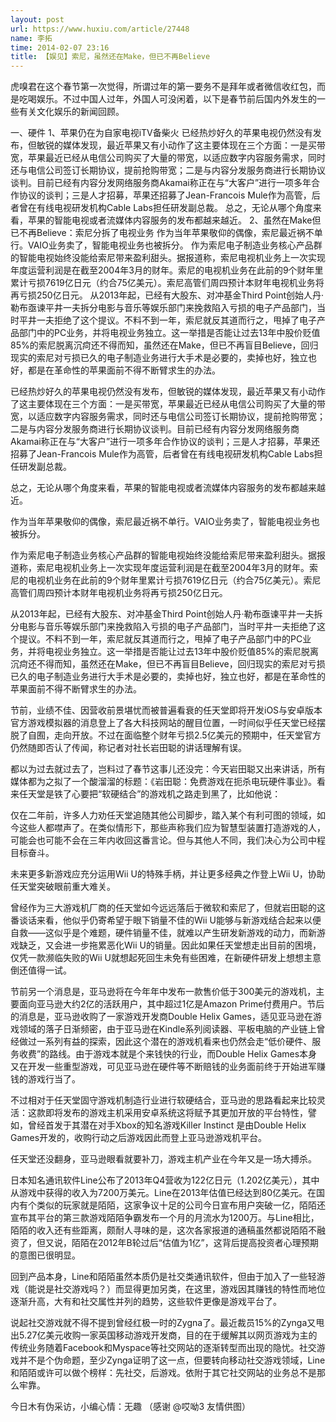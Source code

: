 ```yaml
---
layout: post
url: https://www.huxiu.com/article/27448
name: 李拓
time: 2014-02-07 23:16
title: 【娱见】索尼，虽然还在Make，但已不再Believe
---
```

虎嗅君在这个春节第一次觉得，所谓过年的第一要务不是拜年或者微信收红包，而是吃喝娱乐。不过中国人过年，外国人可没闲着，以下是春节前后国内外发生的一些有关文化娱乐的新闻回顾。

一、硬件 1、苹果仍在为自家电视iTV备柴火 已经热炒好久的苹果电视仍然没有发布，但敏锐的媒体发现，最近苹果又有小动作了这主要体现在三个方面：一是买带宽，苹果最近已经从电信公司购买了大量的带宽，以适应数字内容服务需求，同时还与电信公司签订长期协议，提前抢购带宽；二是与内容分发服务商进行长期协议谈判。目前已经有内容分发网络服务商Akamai称正在与“大客户”进行一项多年合作协议的谈判；三是人才招募，苹果还招募了Jean-Francois Mule作为高管，后者曾在有线电视研发机构Cable Labs担任研发副总裁。 总之，无论从哪个角度来看，苹果的智能电视或者流媒体内容服务的发布都越来越近。 2、虽然在Make但已不再Believe：索尼分拆了电视业务 作为当年苹果敬仰的偶像，索尼最近祸不单行。VAIO业务卖了，智能电视业务也被拆分。 作为索尼电子制造业务核心产品群的智能电视始终没能给索尼带来盈利甜头。据报道称，索尼电视机业务上一次实现年度运营利润是在截至2004年3月的财年。索尼的电视机业务在此前的9个财年里累计亏损7619亿日元（约合75亿美元）。索尼高管们周四预计本财年电视机业务将再亏损250亿日元。 从2013年起，已经有大股东、对冲基金Third Point创始人丹·勒布亟谏平井一夫拆分电影与音乐等娱乐部门来挽救陷入亏损的电子产品部门，当时平井一夫拒绝了这个提议。不料不到一年，索尼就反其道而行之，甩掉了电子产品部门中的PC业务，并将电视业务独立。这一举措是否能让过去13年中股价贬值85%的索尼脱离沉疴还不得而知，虽然还在Make，但已不再盲目Believe，回归现实的索尼对亏损已久的电子制造业务进行大手术是必要的，卖掉也好，独立也好，都是在革命性的苹果面前不得不断臂求生的办法。

已经热炒好久的苹果电视仍然没有发布，但敏锐的媒体发现，最近苹果又有小动作了这主要体现在三个方面：一是买带宽，苹果最近已经从电信公司购买了大量的带宽，以适应数字内容服务需求，同时还与电信公司签订长期协议，提前抢购带宽；二是与内容分发服务商进行长期协议谈判。目前已经有内容分发网络服务商Akamai称正在与“大客户”进行一项多年合作协议的谈判；三是人才招募，苹果还招募了Jean-Francois Mule作为高管，后者曾在有线电视研发机构Cable Labs担任研发副总裁。

总之，无论从哪个角度来看，苹果的智能电视或者流媒体内容服务的发布都越来越近。

作为当年苹果敬仰的偶像，索尼最近祸不单行。VAIO业务卖了，智能电视业务也被拆分。

作为索尼电子制造业务核心产品群的智能电视始终没能给索尼带来盈利甜头。据报道称，索尼电视机业务上一次实现年度运营利润是在截至2004年3月的财年。索尼的电视机业务在此前的9个财年里累计亏损7619亿日元（约合75亿美元）。索尼高管们周四预计本财年电视机业务将再亏损250亿日元。

从2013年起，已经有大股东、对冲基金Third Point创始人丹·勒布亟谏平井一夫拆分电影与音乐等娱乐部门来挽救陷入亏损的电子产品部门，当时平井一夫拒绝了这个提议。不料不到一年，索尼就反其道而行之，甩掉了电子产品部门中的PC业务，并将电视业务独立。这一举措是否能让过去13年中股价贬值85%的索尼脱离沉疴还不得而知，虽然还在Make，但已不再盲目Believe，回归现实的索尼对亏损已久的电子制造业务进行大手术是必要的，卖掉也好，独立也好，都是在革命性的苹果面前不得不断臂求生的办法。

节前，业绩不佳、因营收前景堪忧而被普遍看衰的任天堂即将开发iOS与安卓版本官方游戏模拟器的消息登上了各大科技网站的醒目位置，一时间似乎任天堂已经摆脱了自囿，走向开放。不过在面临整个财年亏损2.5亿美元的预期中，任天堂官方仍然随即否认了传闻，称记者对社长岩田聪的讲话理解有误。

都以为过去就过去了，岂料过了春节这事儿还没完：今天岩田聪又出来讲话，所有媒体都为之拟了一个酸溜溜的标题：《岩田聪：免费游戏在扼杀电玩硬件事业》。看来任天堂是铁了心要把“软硬结合”的游戏机之路走到黑了，比如他说：

仅在二年前，许多人力劝任天堂追随其他公司脚步，踏入某个有利可图的领域，如今这些人都噤声了。在类似情形下，那些声称我们应为智慧型装置打造游戏的人，可能会也可能不会在三年内收回这番言论。但与其他人不同，我们决心为公司中程目标奋斗。

未来更多新游戏应充分运用Wii U的特殊手柄，并让更多经典之作登上Wii U，协助任天堂突破眼前重大难关。

曾经作为三大游戏机厂商的任天堂如今远远落后于微软和索尼了，但就岩田聪的这番谈话来看，他似乎仍寄希望于眼下销量不佳的Wii U能够与新游戏结合起来以便自救——这似乎是个难题，硬件销量不佳，就难以产生研发新游戏的动力，而新游戏缺乏，又会进一步拖累恶化Wii U的销量。因此如果任天堂想走出目前的困境，仅凭一款濒临失败的Wii U就想起死回生未免有些困难，在新硬件研发上想想主意倒还值得一试。

节前另一个消息是，亚马逊将在今年年中发布一款售价低于300美元的游戏机，主要面向亚马逊大约2亿的活跃用户，其中超过1亿是Amazon Prime付费用户。节后的消息是，亚马逊收购了一家游戏开发商Double Helix Games，适见亚马逊在游戏领域的落子日渐频密，由于亚马逊在Kindle系列阅读器、平板电脑的产业链上曾经做过一系列有益的探索，因此这个潜在的游戏机看来也仍然会走“低价硬件、服务收费”的路线。由于游戏本就是个来钱快的行业，而Double Helix Games本身又在开发一些重型游戏，可见亚马逊在硬件等不断赔钱的业务面前终于开始进军赚钱的游戏行当了。

不过相对于任天堂固守游戏机制造行业进行软硬结合，亚马逊的思路看起来比较灵活：这款即将发布的游戏主机采用安卓系统这将赋予其更加开放的平台特性，譬如，曾经首发于其潜在对手Xbox的知名游戏Killer Instinct 是由Double Helix Games开发的，收购行动之后游戏因此而登上亚马逊游戏机平台。

任天堂还没翻身，亚马逊眼看就要补刀，游戏主机产业在今年又是一场大搏杀。

日本知名通讯软件Line公布了2013年Q4营收为122亿日元（1.202亿美元），其中从游戏中获得的收入为7200万美元。Line在2013年估值已经达到80亿美元。在国内有个类似的玩家就是陌陌，这家争议十足的公司今日宣布用户突破一亿，陌陌还宣布其平台的第三款游戏陌陌争霸发布一个月的月流水为1200万。与Line相比，陌陌的收入还有些距离，颇耐人寻味的是，这次各家报道的通稿虽然都说陌陌不融资了，但又说，陌陌在2012年B轮过后“估值为1亿”，这背后提高投资者心理预期的意图已很明显。

回到产品本身，Line和陌陌虽然本质仍是社交类通讯软件，但由于加入了一些轻游戏（能说是社交游戏吗？）而显得更加另类，在这里，游戏因其赚钱的特性而地位逐渐升高，大有和社交属性并列的趋势，这些软件更像是游戏平台了。

说起社交游戏就不得不提到曾经红极一时的Zygna了。最近裁员15%的Zynga又甩出5.27亿美元收购一家英国移动游戏开发商，目的在于缓解其以网页游戏为主的传统业务随着Facebook和Myspace等社交网站的逐渐转型而出现的隐忧。社交游戏并不是个伪命题，至少Zynga证明了这一点，但要转向移动社交游戏领域，Line和陌陌或许可以做个榜样：先社交，后游戏。依附于其它社交网站的业务总不是那么牢靠。

今日木有伪采访，小编心情：无趣 （感谢 @哎呦3 友情供图）

